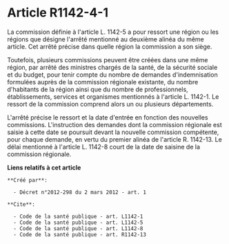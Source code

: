 # Article R1142-4-1

La commission définie à l'article L. 1142-5 a pour ressort une région ou les régions que désigne l'arrêté mentionné au
deuxième alinéa du même article. Cet arrêté précise dans quelle région la commission a son siège. 

Toutefois, plusieurs commissions peuvent être créées dans une même région, par arrêté des ministres chargés de la santé, de
la sécurité sociale et du budget, pour tenir compte du nombre de demandes d'indemnisation formulées auprès de la commission
régionale existante, du nombre d'habitants de la région ainsi que du nombre de professionnels, établissements, services et
organismes mentionnés à l'article L. 1142-1. Le ressort de la commission comprend alors un ou plusieurs départements. 

L'arrêté précise le ressort et la date d'entrée en fonction des nouvelles commissions. L'instruction des demandes dont la
commission régionale est saisie à cette date se poursuit devant la nouvelle commission compétente, pour chaque demande, en
vertu du premier alinéa de l'article R. 1142-13. Le délai mentionné à l'article L. 1142-8 court de la date de saisine de la
commission régionale.

**Liens relatifs à cet article**

	**Créé par**:

	  - Décret n°2012-298 du 2 mars 2012 - art. 1

	**Cite**:

	  - Code de la santé publique - art. L1142-1
	  - Code de la santé publique - art. L1142-5
	  - Code de la santé publique - art. L1142-8
	  - Code de la santé publique - art. R1142-13
